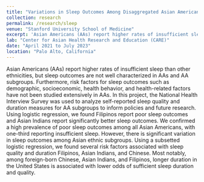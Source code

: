 ```yaml
---
title: "Variations in Sleep Outcomes Among Disaggregated Asian Americans"
collection: research
permalink: /research/sleep
venue: "Stanford University School of Medicine"
excerpt: 'Asian Americans (AAs) report higher rates of insufficient sleep than other groups nationally. It is unclear how sleep outcomes differ among disaggregated Asian subgroups. The National Health Interview Survey was used to analyze self-reported sleep quality and duration measures for AA subgroups to inform policies and future research. Filipinos report poor sleep outcomes and Asian Indians report significantly better sleep outcomes, highlighting the importance of disaggregating Asians.'
lab: "Center for Asian Health Research and Education (CARE)"
date: "April 2021 to July 2023"
location: "Palo Alto, California"
---
```


Asian Americans (AAs) report higher rates of insufficient sleep than other ethnicities, but sleep outcomes are not well characterized in AAs and AA subgroups. Furthermore, risk factors for sleep outcomes such as demographic, socioeconomic, health behavior, and health-related factors have not been studied extensively in AAs. In this project, the National Health Interview Survey was used to analyze self-reported sleep quality and duration measures for AA subgroups to inform policies and future research. Using logistic regression, we found Filipinos report poor sleep outcomes and Asian Indians report significantly better sleep outcomes. We confirmed a high prevalence of poor sleep outcomes among all Asian Americans, with one-third reporting insufficient sleep. However, there is significant variation in sleep outcomes among Asian ethnic subgroups. Using a subsetted logistic regression, we found several risk factors associated with sleep quality and duration Filipinos, Asian Indians, and Chinese. Most notably, among foreign-born Chinese, Asian Indians, and Filipinos, longer duration in the United States is associated with lower odds of sufficient sleep duration and quality.